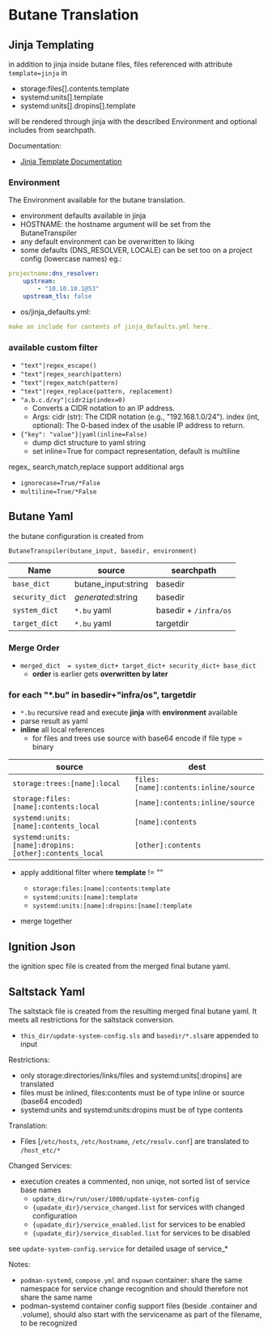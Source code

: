 # Butane Translation

## Jinja Templating

in addition to jinja inside butane files,
files referenced with attribute `template=jinja` in

- storage:files[].contents.template
- systemd:units[].template
- systemd:units[].dropins[].template

will be rendered through jinja with the described Environment and optional includes from searchpath.

Documentation:

- [Jinja Template Documentation](https://jinja.palletsprojects.com/en/3.1.x/templates/)

### Environment

The Environment available for the butane translation.

- environment defaults available in jinja
- HOSTNAME: the hostname argument will be set from the ButaneTranspiler
- any default environment can be overwritten to liking
- some defaults (DNS_RESOLVER, LOCALE) can be set too on a project config (lowercase names)
    eg.:

```yaml
projectname:dns_resolver:
    upstream:
        - "10.10.10.1@53"
    upstream_tls: false
```

- os/jinja_defaults.yml:

```yaml
make an include for contents of jinja_defaults.yml here.
```

### available custom filter

- `"text"|regex_escape()`
- `"text"|regex_search(pattern)`
- `"text"|regex_match(pattern)`
- `"text"|regex_replace(pattern, replacement)`
- `"a.b.c.d/xy"|cidr2ip(index=0)`
    - Converts a CIDR notation to an IP address.
    - Args: cidr  (str): The CIDR notation (e.g., "192.168.1.0/24").
            index (int, optional): The 0-based index of the usable IP address to return.
- `{"key": "value"}|yaml(inline=False)`
    - dump dict structure to yaml string
    - set inline=True for compact representation, default is multiline

regex_ search,match,replace support additional args

- `ignorecase=True/*False`
- `multiline=True/*False`

## Butane Yaml

the butane configuration is created from

`ButaneTranspiler(butane_input, basedir, environment)`

| Name | source |  searchpath
|----|----|----
| `base_dict`    | butane_input:string | basedir
| `security_dict`| *generated*:string  | basedir
| `system_dict`  | `*.bu` yaml | basedir + `/infra/os`
| `target_dict`  | `*.bu` yaml | targetdir

### Merge Order

- `merged_dict  = system_dict+ target_dict+ security_dict+ base_dict`
    - **order** is earlier gets **overwritten by later**

### for each "*.bu" in basedir+"infra/os", targetdir

- `*.bu` recursive read and execute **jinja** with **environment** available
- parse result as yaml
- **inline** all local references
    - for files and trees use source with base64 encode if file type = binary

| source | dest
|----|----
| `storage:trees:[name]:local` | `files:[name]:contents:inline/source`
| `storage:files:[name]:contents:local` | `[name]:contents:inline/source`
| `systemd:units:[name]:contents_local` | `[name]:contents`
| `systemd:units:[name]:dropins:[other]:contents_local` | `[other]:contents`

- apply additional filter where **template** != ""
    - `storage:files:[name]:contents:template`
    - `systemd:units:[name]:template`
    - `systemd:units:[name]:dropins:[name]:template`

- merge together

## Ignition Json

the ignition spec file is created from the merged final butane yaml.

## Saltstack Yaml

The saltstack file is created from the resulting merged final butane yaml.
It meets all restrictions for the saltstack conversion.

- `this_dir/update-system-config.sls` and `basedir/*.sls`are appended to input

Restrictions:

- only storage:directories/links/files and systemd:units[:dropins] are translated
- files must be inlined, files:contents must be of type inline or source (base64 encoded)
- systemd:units and systemd:units:dropins must be of type contents

Translation:

- Files [`/etc/hosts`, `/etc/hostname`, `/etc/resolv.conf`] are translated to `/host_etc/*`

Changed Services:

- execution creates a commented, non uniqe, not sorted list of service base names
    - `update_dir=/run/user/1000/update-system-config`
    - `{upadate_dir}/service_changed.list` for services with changed configuration
    - `{upadate_dir}/service_enabled.list` for services to be enabled
    - `{upadate_dir}/service_disabled.list` for services to be disabled

see `update-system-config.service` for detailed usage of service_*

Notes:

- `podman-systemd`, `compose.yml` and `nspawn` container:
    share the same namespace for service change recognition
    and should therefore not share the same name
- podman-systemd container config support files (beside .container and .volume),
    should also start with the servicename as part of the filename, to be recognized
